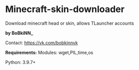 # Minecraft-skin-downloader
Download minecraft head or skin, allows TLauncher accounts

**by BoBkiNN_**

Contact:
https://vk.com/bobkinnvk

**Requirements:**
Modules:
wget,PIL,time,os

Python:
3.9.7+
